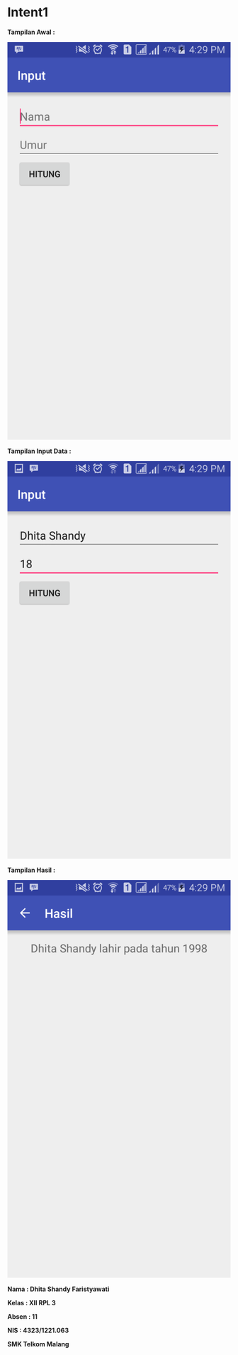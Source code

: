 # Intent1

**Tampilan Awal :**

![Image of 1](https://github.com/DhitaShandyFaristyawati/Intent1/blob/master/1.png)

**Tampilan Input Data :**

![Image of 2](https://github.com/DhitaShandyFaristyawati/Intent1/blob/master/2.png)

**Tampilan Hasil :**

![Image of 3](https://github.com/DhitaShandyFaristyawati/Intent1/blob/master/3.png)

**Nama : Dhita Shandy Faristyawati**

**Kelas : XII RPL 3**

**Absen : 11**

**NIS : 4323/1221.063**

**SMK Telkom Malang**
